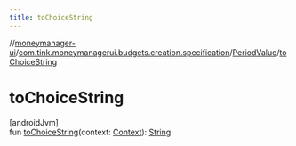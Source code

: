 ```yaml
---
title: toChoiceString
---
```

//[moneymanager-ui](../../../index.html)/[com.tink.moneymanagerui.budgets.creation.specification](../index.html)/[PeriodValue](index.html)/[toChoiceString](to-choice-string.html)



# toChoiceString



[androidJvm]\
fun [toChoiceString](to-choice-string.html)(context: [Context](https://developer.android.com/reference/kotlin/android/content/Context.html)): [String](https://kotlinlang.org/api/latest/jvm/stdlib/kotlin/-string/index.html)




